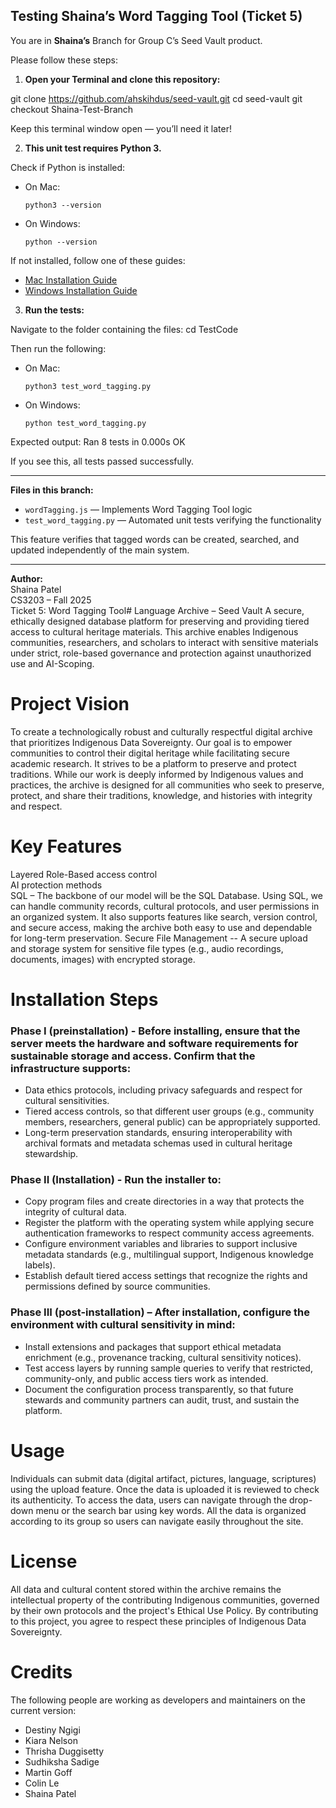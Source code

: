 ## Testing Shaina’s Word Tagging Tool (Ticket 5)

You are in **Shaina’s** Branch for Group C’s Seed Vault product.

Please follow these steps:

1. **Open your Terminal and clone this repository:**

git clone https://github.com/ahskihdus/seed-vault.git
cd seed-vault
git checkout Shaina-Test-Branch

Keep this terminal window open — you’ll need it later!

2. **This unit test requires Python 3.**

Check if Python is installed:
- On Mac:
  ```
  python3 --version
  ```
- On Windows:
  ```
  python --version
  ```

If not installed, follow one of these guides:
- [Mac Installation Guide](https://youtu.be/89eHjZN69Fo?si=Fnlo4QVyc4kUmtF0)
- [Windows Installation Guide](https://youtu.be/YKSpANU8jPE?si=PogU7frQWMneWncz)

3. **Run the tests:**

Navigate to the folder containing the files:
cd TestCode

Then run the following:
- On Mac:
  ```
  python3 test_word_tagging.py
  ```
- On Windows:
  ```
  python test_word_tagging.py
  ```

Expected output:
Ran 8 tests in 0.000s
OK

If you see this, all tests passed successfully.

---

**Files in this branch:**
- `wordTagging.js` — Implements Word Tagging Tool logic  
- `test_word_tagging.py` — Automated unit tests verifying the functionality  

This feature verifies that tagged words can be created, searched, and updated independently of the main system.

---

**Author:**  
Shaina Patel  
CS3203 – Fall 2025  
Ticket 5: Word Tagging Tool# Language Archive – Seed Vault 
A secure, ethically designed database platform for preserving and providing tiered access to cultural heritage materials. This archive enables Indigenous communities, researchers, and scholars to interact with sensitive materials under strict, role-based governance and protection against unauthorized use and AI-Scoping.  

# Project Vision
To create a technologically robust and culturally respectful digital archive that prioritizes Indigenous Data Sovereignty. Our goal is to empower communities to control their digital heritage while facilitating secure academic research. It strives to be a platform to preserve and protect traditions. While our work is deeply informed by Indigenous values and practices, the archive is designed for all communities who seek to preserve, protect, and share their traditions, knowledge, and histories with integrity and respect. 

# Key Features  
Layered Role-Based access control  
AI protection methods   
SQL – The backbone of our model will be the SQL Database. Using SQL, we can handle community records, cultural protocols, and user permissions in an organized system. It also supports features like search, version control, and secure access, making the archive both easy to use and dependable for long-term preservation. 
Secure File Management -- A secure upload and storage system for sensitive file types (e.g., audio recordings, documents, images) with encrypted storage. 

# Installation Steps 
### Phase I (preinstallation) - Before installing, ensure that the server meets the hardware and software requirements for sustainable storage and access. Confirm that the infrastructure supports: 
-   Data ethics protocols, including privacy safeguards and respect for cultural sensitivities. 
-   Tiered access controls, so that different user groups (e.g., community members, researchers, general public) can be appropriately supported. 
-   Long-term preservation standards, ensuring interoperability with archival formats and metadata schemas used in cultural heritage stewardship. 
### Phase II (Installation)  - Run the installer to: 
-   Copy program files and create directories in a way that protects the integrity of cultural data. 
-   Register the platform with the operating system while applying secure authentication frameworks to respect community access agreements. 
-   Configure environment variables and libraries to support inclusive metadata standards (e.g., multilingual support, Indigenous knowledge labels). 
-   Establish default tiered access settings that recognize the rights and permissions defined by source communities. 
### Phase III (post-installation) – After installation, configure the environment with cultural sensitivity in mind: 
-   Install extensions and packages that support ethical metadata enrichment (e.g., provenance tracking, cultural sensitivity notices). 
-   Test access layers by running sample queries to verify that restricted, community-only, and public access tiers work as intended. 
-   Document the configuration process transparently, so that future stewards and community partners can audit, trust, and sustain the platform.  

# Usage 
Individuals can submit data (digital artifact, pictures, language, scriptures) using the upload feature. Once the data is uploaded it is reviewed to check its authenticity. To access the data, users can navigate through the drop-down menu or the search bar using key words. All the data is organized according to its group so users can navigate easily throughout the site. 

# License  
All data and cultural content stored within the archive remains the intellectual property of the contributing Indigenous communities, governed by their own protocols and the project's Ethical Use Policy. By contributing to this project, you agree to respect these principles of Indigenous Data Sovereignty. 

# Credits 
The following people are working as developers and maintainers on the current version: 
-   Destiny Ngigi  
-   Kiara Nelson 
-   Thrisha Duggisetty 
-   Sudhiksha Sadige 
-   Martin Goff 
-   Colin Le 
-   Shaina Patel
